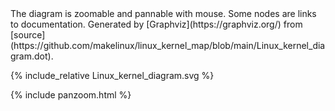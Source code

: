 ---
---
<head>
<title>Linux kernel diagram</title>
<style>
#diagram { height:100%; width:100%; }
#buttons { position:absolute;top:10;right:10 }
</style>
</head>
The diagram is zoomable and pannable with mouse. Some nodes are links to documentation.
Generated by [Graphviz](https://graphviz.org/) from [source](https://github.com/makelinux/linux_kernel_map/blob/main/Linux_kernel_diagram.dot).
<meta name="keywords" content="Linux kernel, kernel, linux internals, linux structure, drivers, modules, linux kernel API, poster, diagram, architecture, functions, layers, linux kernel big picture, source, reference, network, networking, storage, system, sheduler, memory, file, call stack, linux OSI, system call, SCI, VFS, NFS, socket, printk, Linux Anatomy">

{% include_relative Linux_kernel_diagram.svg %}
<script type="text/javascript" >
elem = document.getElementById('graph0')
</script>
{% include panzoom.html %}
